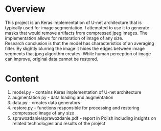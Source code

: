 # Overview
This project is an Keras implementation of U-net architecture that is typically used for image segmentation.
I attempted to use it to generate masks that would remove artifacts from compressed jpeg images. The implementation allows for restoration of image of any size.  
Research conclusion is that the model has characteristics of an averaging filter. By slightly blurring the image it hides the edges between image segments that jpeg algorithm creates. 
While human perception of image can improve, original data cannot be restored.
# Content
1. model.py - contains Keras implementation of U-net architecture
2. augmentation.py - data loading and augmentation
3. data.py - creates data generators
4. restore.py - functions responsible for processing and restoring compressed image of any size
5. sprawozdanie/sprawozdanie.pdf - report in Polish including insights on related technologies and results of the project
